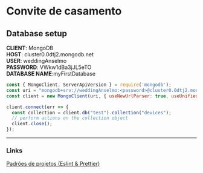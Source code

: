 # Convite de casamento

## Database setup

**CLIENT**: MongoDB <br />
**HOST**: cluster0.0dtj2.mongodb.net <br />
**USER**: weddingAnselmo <br />
**PASSWORD**: VWkw1dBa3jJL5eTO <br />
**DATABASE NAME**:myFirstDatabase <br />

```javascript
const { MongoClient, ServerApiVersion } = require('mongodb');
const uri = "mongodb+srv://weddingAnselmo:<password>@cluster0.0dtj2.mongodb.net/myFirstDatabase?retryWrites=true&w=majority";
const client = new MongoClient(uri, { useNewUrlParser: true, useUnifiedTopology: true, serverApi: ServerApiVersion.v1 });

client.connect(err => {
  const collection = client.db("test").collection("devices");
  // perform actions on the collection object
  client.close();
});
```

---

### Links

[Padrões de projetos (Eslint & Prettier)](https://quill-bite-489.notion.site/Padr-es-de-projeto-com-ESLint-Prettier-e-EditorConfig-be8e85fc6216430ba0adcc2e567885f3)
